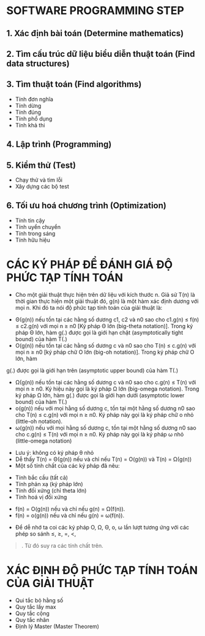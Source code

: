 # SOFTWARE PROGRAMMING STEP
## 1. Xác định bài toán (Determine mathematics)
## 2. Tìm cấu trúc dữ liệu biểu diễn thuật toán (Find data structures)
## 3. Tìm thuật toán (Find algorithms)
- Tính đơn nghĩa
- Tính dừng
- Tính đúng
- Tính phổ dụng
- Tính khả thi
## 4. Lập trình (Programming)
## 5. Kiểm thử (Test)
- Chạy thử và tìm lỗi
- Xây dựng các bộ test
## 6. Tối ưu hoá chương trình (Optimization)
- Tính tin cậy
- Tính uyển chuyển
- Tính trong sáng
- Tính hữu hiệu
# CÁC KÝ PHÁP ĐỂ ĐÁNH GIÁ ĐỘ PHỨC TẠP TÍNH TOÁN
* Cho một giải thuật thực hiện trên dữ liệu với kích thước n. Giả sử T(n) là thời gian thực hiện 
một giải thuật đó, g(n) là một hàm xác định dương với mọi n. Khi đó ta nói độ phức tạp tính 
toán của giải thuật là:
- Θ(g(n)) nếu tồn tại các hằng số dương c1, c2 và n0 sao cho c1.g(n) ≤ f(n) ≤ c2.g(n) với mọi n ≥ n0 [Ký pháp Θ lớn (big-theta notation)]. Trong ký pháp Θ lớn, 
hàm g(.) được gọi là giới hạn chặt (asymptotically tight bound) của hàm T(.)
- O(g(n)) nếu tồn tại các hằng số dương c và n0 sao cho T(n) ≤ c.g(n) với mọi n ≥ n0 [ký pháp chữ O lớn (big-oh notation)]. Trong ký pháp chữ O lớn, hàm 

g(.) được gọi là giới hạn trên (asymptotic upper bound) của hàm T(.)
- Ω(g(n)) nếu tồn tại các hằng số dương c và n0 sao cho c.g(n) ≤ T(n) với mọi n ≥ n0. Ký 
hiệu này gọi là ký pháp Ω lớn (big-omega notation). Trong ký pháp Ω lớn, hàm g(.) được 
gọi là giới hạn dưới (asymptotic lower bound) của hàm T(.)
- o(g(n)) nếu với mọi hằng số dương c, tồn tại một hằng số dương n0 sao cho T(n) ≤ c.g(n) 
với mọi n ≥ n0. Ký pháp này gọi là ký pháp chữ o nhỏ (little-oh notation).
- ω(g(n)) nếu với mọi hằng số dương c, tồn tại một hằng số dương n0 sao cho c.g(n) ≤ T(n) 
với mọi n ≥ n0. Ký pháp này gọi là ký pháp ω nhỏ (little-omega notation)
* Lưu ý: không có ký pháp θ nhỏ
* Dễ thấy T(n) = Θ(g(n)) nếu và chỉ nếu T(n) = O(g(n)) và T(n) = Ω(g(n))
* Một số tính chất của các ký pháp đã nêu:
- Tính bắc cầu (tất cả)
- Tính phản xạ (ký pháp lớn)
- Tính đối xứng (chỉ theta lớn)
- Tính hoá vị đối xứng
+ f(n) = O(g(n)) nếu và chỉ nếu g(n) = Ω(f(n)).
+ f(n) = o(g(n)) nếu và chỉ nếu g(n) = ω(f(n)).
* Để dễ nhớ ta coi các ký pháp Ο, Ω, Θ, ο, ω lần lượt tương ứng với các phép so sánh ≤, ≥, =, <, 
>. Từ đó suy ra các tính chất trên.
# XÁC ĐỊNH ĐỘ PHỨC TẠP TÍNH TOÁN CỦA GIẢI THUẬT
- Qui tắc bỏ hằng số
- Quy tắc lấy max
- Quy tắc cộng
- Quy tắc nhân
- Định lý Master (Master Theorem)
